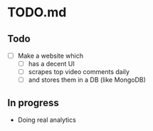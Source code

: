 # TODO.md

## Todo

- [ ] Make a website which
  - [ ] has a decent UI
  - [ ] scrapes top video comments daily
  - [ ] and stores them in a DB (like MongoDB)

## In progress

- Doing real analytics
